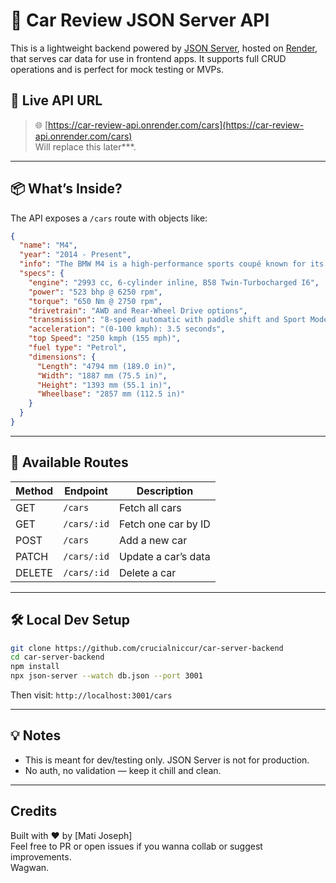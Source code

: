 
# 🚗 Car Review JSON Server API

This is a lightweight backend powered by [JSON Server](https://github.com/typicode/json-server), hosted on [Render](https://car-server-backend.onrender.com), that serves car data for use in frontend apps. It supports full CRUD operations and is perfect for mock testing or MVPs.

## 🔗 Live API URL

> 🌐 [https://car-review-api.onrender.com/cars](https://car-review-api.onrender.com/cars)  
Will replace this later***.

---

## 📦 What’s Inside?

The API exposes a `/cars` route with objects like:

```json
{
  "name": "M4",
  "year": "2014 - Present",
  "info": "The BMW M4 is a high-performance sports coupé known for its potent engine, agile handling, and aggressive styling. It's available in various configurations, including the M4 Coupé, M4 Competition Coupé, and the more track-focused M4 CS and M4 CSL.",
  "specs": {
    "engine": "2993 cc, 6-cylinder inline, B58 Twin-Turbocharged I6",
    "power": "523 bhp @ 6250 rpm",
    "torque": "650 Nm @ 2750 rpm",
    "drivetrain": "AWD and Rear-Wheel Drive options",
    "transmission": "8-speed automatic with paddle shift and Sport Mode",
    "acceleration": "(0-100 kmph): 3.5 seconds",
    "top Speed": "250 kmph (155 mph)",
    "fuel type": "Petrol",
    "dimensions": {
      "Length": "4794 mm (189.0 in)",
      "Width": "1887 mm (75.5 in)",
      "Height": "1393 mm (55.1 in)",
      "Wheelbase": "2857 mm (112.5 in)"
    }
  }
}
```

---

## 🔧 Available Routes

| Method | Endpoint         | Description              |
|--------|------------------|--------------------------|
| GET    | `/cars`          | Fetch all cars           |
| GET    | `/cars/:id`      | Fetch one car by ID      |
| POST   | `/cars`          | Add a new car            |
| PATCH  | `/cars/:id`      | Update a car’s data      |
| DELETE | `/cars/:id`      | Delete a car             |

---

## 🛠 Local Dev Setup

```bash
git clone https://github.com/crucialniccur/car-server-backend
cd car-server-backend
npm install
npx json-server --watch db.json --port 3001
```

Then visit: `http://localhost:3001/cars`

---

## 💡 Notes

- This is meant for dev/testing only. JSON Server is not for production.
- No auth, no validation — keep it chill and clean.

---

## Credits

Built with ❤️ by [Mati Joseph]  
Feel free to PR or open issues if you wanna collab or suggest improvements.  
Wagwan.
